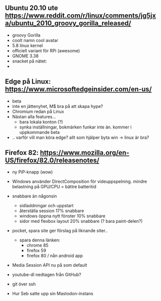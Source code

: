 ## Ubuntu 20.10 ute https://www.reddit.com/r/linux/comments/jg5jxa/ubuntu_2010_groovy_gorilla_released/
- groovy Gorilla
- coolt namn cool avatar
- 5.8 linux kernel
- officiell variant för RPi (awesome)
- GNOME 3.38
- snacket på nätet:
-

## Edge på Linux: https://www.microsoftedgeinsider.com/en-us/
- beta
- inte en jättenyhet, M$ bra på att skapa hype?
- Chromium redan på Linux
- Nästan alla features... 
  - bara lokala konton (?)
  - synka inställningar, bokmärken funkar inte än. kommer i uppkommande beta
- .. varför vill man köra edge? allt som hjälper byta win -> linux är bra?


## Firefox 82: https://www.mozilla.org/en-US/firefox/82.0/releasenotes/
- ny PiP-knapp (wow)
- Windows använder DirectComposition för videuppspelning. mindre belastning på GPU/CPU = bättre batteritid
- snabbare än någonsin
  - sidladdningar och uppstart
  - återställa session 17% snabbare
  - windows öppna nytt fönster 10% snabbare
  - sidor med flexbox layout 20% snabbare (? bara paint-delen?)
- pocket, spara site ger förslag på liknande siter.. 
  - spara denna länken:
    - chrome 85
    - firefox 59
    - firefox 80 / nån android app
- Media Session API nu på som default

- youtube-dl nedtagen från GitHub? 


- git över ssh


- Hur Seb satte upp sin Mastodon-instans
